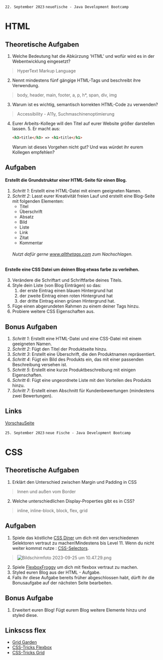 `22. September 2023` `neueFische - Java Development Bootcamp`
# HTML
## Theoretische Aufgaben
1. Welche Bedeutung hat die Abkürzung 'HTML' und wofür wird es in der Webentwicklung eingesetzt?
> HyperText Markup Language
2. Nennt mindestens fünf gängige HTML-Tags und beschreibt ihre Verwendung.
> body, header, main, footer, a, p, h*, span, div, img
3. Warum ist es wichtig, semantisch korrekten HTML-Code zu verwenden?
> Accessibility - A11y, Suchmaschinenoptimierung
4. Eurer Arbeits-Kollege will den Titel auf eurer Website größer darstellen lassen.
   5. Er macht aus:
    ```html
   <h3>title</h3> => <h1>title</h1>
   ```
   Warum ist dieses Vorgehen nicht gut? Und was würdet ihr eurem Kollegen empfehlen?
## Aufgaben
#### Erstellt die Grundstruktur einer HTML-Seite für einen Blog.
1. _Schritt 1_: Erstellt eine HTML-Datei mit einem geeigneten Namen.
2. _Schritt 2_: Lasst eurer Kreativität freien Lauf und erstellt eine Blog-Seite mit folgenden Elementen:
    * Titel
    * Überschrift
    * Absatz
    * Bild
    * Liste
    * Link
    * Zitat
    * Kommentar
    ###### Nutzt dafür gerne www.allthetags.com zum Nachschlagen.
#### Erstelle eine CSS Datei um deinen Blog etwas farbe zu verleihen.
3. Verändere die Schriftart und Schriftfarbe deines Titels.
4.  Style dein Liste (von Blog Einträgen) so das:
    1. der erste Eintrag einen blauen Hintergrund hat
    2. der zweite Eintrag einen roten Hintergrund hat
    3. der dritte Eintrag einen grünen Hintergrund hat.
5. Füge einen abgerundeten Rahmen zu einem deiner Tags hinzu.
6. Probiere weitere CSS Eigenschaften aus.
## Bonus Aufgaben
1. _Schritt 1_: Erstellt eine HTML-Datei und eine CSS-Datei mit einem geeigneten Namen.
2. _Schritt 2_: Fügt den Titel der Produktseite hinzu.
3. _Schritt 3_: Erstellt eine Überschrift, die den Produktnamen repräsentiert.
4. _Schritt 4_: Fügt ein Bild des Produkts ein, das mit einer passenden Beschreibung versehen ist.
5. _Schritt 5_: Erstellt eine kurze Produktbeschreibung mit einigen Eigenschaften.
6. _Schritt 6_: Fügt eine ungeordnete Liste mit den Vorteilen des Produkts hinzu.
7. _Schritt 7_: Erstellt einen Abschnitt für Kundenbewertungen (mindestens zwei Bewertungen).

## Links
[VorschauSeite](https://weimingtay.github.io/20230922-Aufgabe_HTML/)

`25. September 2023` `neue Fische - Java Development Bootcamp`
# CSS
## Theoretische Aufgaben
1. Erklärt den Unterschied zwischen Margin und Padding in CSS
> Innen und außen vom Border
2. Welche unterschiedlichen Display-Properties gibt es in CSS?
> inline, inline-block, block, flex, grid
 
## Aufgaben
1. Spiele das köstliche [CSS Diner](https://flukeout.github.io/) um dich mit den verschiedenen Selektoren vertraut zu machen!Mindestens bis Level 11. Wenn du nicht weiter kommst nutze : [CSS-Selectors](https://developer.mozilla.org/en-US/docs/Web/CSS/CSS_Selectors).
> ![Bildschirmfoto 2023-09-25 um 10.47.29.png](public%2Fassets%2FBildschirmfoto%202023-09-25%20um%2010.47.29.png)
2. Spiele [FlexboxFroggy](https://flexboxfroggy.com/) um dich mit flexbox vertraut zu machen.
3. Styled euren Blog aus der HTML - Aufgabe.
4. Falls ihr diese Aufgabe bereits früher abgeschlossen habt, dürft ihr die Bonusaufgabe auf der nächsten Seite bearbeiten.

## Bonus Aufgabe
1. Erweitert euren Blog! Fügt eurem Blog weitere Elemente hinzu und styled diese.

## Linkscss flex

* [Grid Garden](https://cssgridgarden.com/#de)
* [CSS-Tricks Flexbox](https://css-tricks.com/snippets/css/a-guide-to-flexbox/)
* [CSS-Tricks Grid](https://css-tricks.com/snippets/css/complete-guide-grid/)




